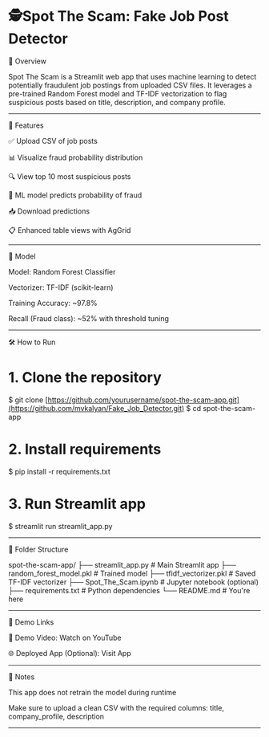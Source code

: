 # 🕵️Spot The Scam: Fake Job Post Detector
 
 
 
🚀 Overview
 
Spot The Scam is a Streamlit web app that uses machine learning to detect potentially fraudulent job postings from uploaded CSV files. It leverages a pre-trained Random Forest model and TF-IDF vectorization to flag suspicious posts based on title, description, and company profile.
 
 
---
 
🎯 Features
 
✅ Upload CSV of job posts
 
📊 Visualize fraud probability distribution
 
🔍 View top 10 most suspicious posts
 
🧠 ML model predicts probability of fraud
 
📥 Download predictions
 
📋 Enhanced table views with AgGrid
 
 
 
---
 
🧠 Model
 
Model: Random Forest Classifier
 
Vectorizer: TF-IDF (scikit-learn)
 
Training Accuracy: ~97.8%
 
Recall (Fraud class): ~52% with threshold tuning
 
 
 
---
 
🛠 How to Run
 
# 1. Clone the repository
$ git clone [https://github.com/yourusername/spot-the-scam-app.git](https://github.com/mvkalyan/Fake_Job_Detector.git)
$ cd spot-the-scam-app
 
# 2. Install requirements
$ pip install -r requirements.txt
 
# 3. Run Streamlit app
$ streamlit run streamlit_app.py
 
 
---
 
📂 Folder Structure
 
spot-the-scam-app/
├── streamlit_app.py              # Main Streamlit app
├── random_forest_model.pkl       # Trained model
├── tfidf_vectorizer.pkl          # Saved TF-IDF vectorizer
├── Spot_The_Scam.ipynb           # Jupyter notebook (optional)
├── requirements.txt              # Python dependencies
└── README.md                     # You're here
 
 
---
 
🔗 Demo Links
 
🔴 Demo Video: Watch on YouTube
 
🌐 Deployed App (Optional): Visit App
 
 
 
---
 
📄 Notes
 
This app does not retrain the model during runtime
 
Make sure to upload a clean CSV with the required columns: title, company_profile, description
 
 
 
---
